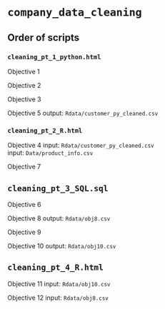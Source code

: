 # `company_data_cleaning`

## Order of scripts

### `cleaning_pt_1_python.html`

Objective 1

Objective 2

Objective 3

Objective 5
output: `Rdata/customer_py_cleaned.csv`

### `cleaning_pt_2_R.html`

Objective 4
input: `Rdata/customer_py_cleaned.csv`\
input: `Data/product_info.csv`

Objective 7

## `cleaning_pt_3_SQL.sql`
Objective 6

Objective 8
output: `Rdata/obj8.csv`

Objective 9

Objective 10
output: `Rdata/obj10.csv`

## `cleaning_pt_4_R.html`

Objective 11
input: `Rdata/obj10.csv`

Objective 12
input: `Rdata/obj8.csv` 
